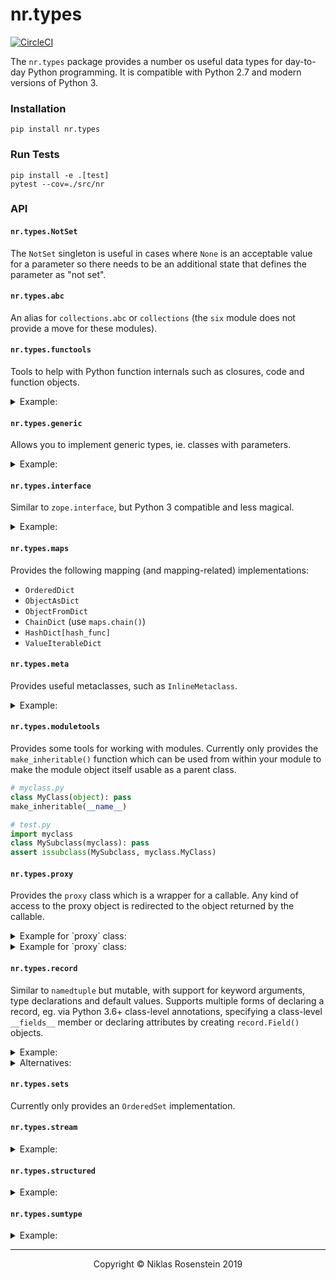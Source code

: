 # nr.types

[![CircleCI](https://circleci.com/gh/NiklasRosenstein/python-nr.types.svg?style=svg)](https://circleci.com/gh/NiklasRosenstein/python-nr.types)

The `nr.types` package provides a number os useful data types for day-to-day
Python programming. It is compatible with Python 2.7 and modern versions of
Python 3.

### Installation

    pip install nr.types

### Run Tests

    pip install -e .[test]
    pytest --cov=./src/nr

### API

#### `nr.types.NotSet`

The `NotSet` singleton is useful in cases where `None` is an acceptable value
for a parameter so there needs to be an additional state that defines the
parameter as "not set".

#### `nr.types.abc`

An alias for `collections.abc` or `collections` (the `six` module does not
provide a move for these modules).

#### `nr.types.functools`

Tools to help with Python function internals such as closures, code
and function objects.

<details doctest name='functools.example'><summary>Example:</summary>

```python
import nr.types.functools as ft
def test(value):
  def x():
    return value
  return x
x = test(42)
assert x() == 42
y = ft.copy_function(x, closure={'value': 99})
assert y() == 99
```
</details>

#### `nr.types.generic`

Allows you to implement generic types, ie. classes with parameters.

<details doctest name='generic.example'><summary>Example:</summary>

```python
from nr.types import generic
class HashDict(generic.Generic['key_hash']):
  def __init__(self):
    generic.assert_initialized(self)
    self.data = {}
  def __getitem__(self, key):
    return self.data[self.key_hash(key)]
  def __setitem__(self, key, value):
    self.data[self.key_hash(key)] = value
UnsafeHashDict = HashDict[hash]
```
</details>

#### `nr.types.interface`

Similar to `zope.interface`, but Python 3 compatible and less magical.

<details doctest name="interface.example"><summary>Example:</summary>

```python
from nr.types.interface import Interface, Implementation, implements, attr

class IFoo(Interface):
  """ The foo interface. """

  x = attr("""Some attribute.""")

  def bar(self, q, r=None):
    """ The bar function. """

assert set(IFoo) == set(['x', 'bar'])
assert not hasattr(IFoo, 'x')
assert not hasattr(IFoo, 'bar')
assert IFoo['x'].name == 'x'
assert IFoo['bar'].name == 'bar'

@implements(IFoo)
class Foo(object):

  def __init__(self, x=None):
    self.x = x

  def bar(self, q, r=None):
    return q, r, self.x

assert issubclass(Foo, Implementation)
assert IFoo.implemented_by(Foo)
assert IFoo.provided_by(Foo())
assert list(IFoo.implementations()) == [Foo]
assert Foo(42).x == 42
```
</details>


#### `nr.types.maps`

Provides the following mapping (and mapping-related) implementations:

* `OrderedDict`
* `ObjectAsDict`
* `ObjectFromDict`
* `ChainDict` (use `maps.chain()`)
* `HashDict[hash_func]`
* `ValueIterableDict`

#### `nr.types.meta`

Provides useful metaclasses, such as `InlineMetaclass`.

<details doctest name='meta.example'><summary>Example:</summary>

```python
from nr.types.meta import InlineMetaclassBase
class MyClass(InlineMetaclassBase):
  def __metainit__(self, name, bases, attr):
    print('MyClass constructed!')
    self.value = 'foo'
assert MyClass.value == 'foo'
```
</details>

#### `nr.types.moduletools`

Provides some tools for working with modules. Currently only provides the
`make_inheritable()` function which can be used from within your module to
make the module object itself usable as a parent class.

```python
# myclass.py
class MyClass(object): pass
make_inheritable(__name__)

# test.py
import myclass
class MySubclass(myclass): pass
assert issubclass(MySubclass, myclass.MyClass)
```


#### `nr.types.proxy`

Provides the `proxy` class which is a wrapper for a callable. Any kind of
access to the proxy object is redirected to the object returned by the
callable.

<details doctest name="proxy"><summary>Example for `proxy` class:</summary>

```python
from nr.types import proxy

count = 0

@proxy
def auto_increment():
  global count
  count += 1
  return count

assert auto_increment == 1
assert auto_increment == 2
assert auto_increment + 10 == 13
```
</details>

<details doctest name="proxy.lazy"><summary>Example for `proxy` class:</summary>

```python
from nr.types.proxy import lazy_proxy

count = 0

@lazy_proxy
def not_incrementing():
  global count
  count += 1
  return count

assert not_incrementing == 1
assert not_incrementing == 1
assert not_incrementing == 1
```
</details>


#### `nr.types.record`

Similar to `namedtuple` but mutable, with support for keyword arguments,
type declarations and default values. Supports multiple forms of declaring
a record, eg. via Python 3.6+ class-level annotations, specifying a class-level
`__fields__` member or declaring attributes by creating `record.Field()`
objects.

<details doctest pymin="3.6" name="record.example"><summary>Example:</summary>

```python
import random
from nr.types import record

class Person(record.Record):
  name: str
  mail: str = None
  age: int = lambda: random.randint(10, 50)

p = Person('John Smith')
assert p.name == 'John Smith'
assert p.mail is None
assert 10 <= p.age <= 50
```
</details>

<details doctest name="record.alternatives"><summary>Alternatives:</summary>

```python
import random
from nr.types import record

class Person(record.Record):
  name = record.Field(str)
  mail = record.Field(str, None)
  age = record.Field(str, lambda: random.randint(10, 50))

class Person(record.Record):
  __fields__ = [
    ('name', str),
    ('mail', str, None),
    ('age', str, lambda: random.randint(10, 50)),
  ]

Person = record.create_record('Person', [
  ('name', str),
  record.Field.with_name('mail', str, None),
  ('age', str, lambda: random.randint(10, 50))
])

Person = record.create_record('Person', {
  'name': record.Field(str),
  'mail': record.Field(str, None),
  'age': record.Field(str, lambda: random.randint(10, 50))
})

assert list(Person.__fields__.keys()) == ['name', 'mail', 'age']
```
</details>

#### `nr.types.sets`

Currently only provides an `OrderedSet` implementation.

#### `nr.types.stream`

<details doctest name='stream.example'><summary>Example:</summary>

```python
from nr.types import stream
stream(range(10)).map(lambda x: x*2)
stream.map(range(10), lambda x: x*2)
```
</details>

#### `nr.types.structured`

<details doctest name='structured.example'><summary>Example:</summary>

```python
from nr.types import structured

Person = structured.ForwardDecl('Person')
People = structured.translate_field_type({Person})
class Person(structured.Object):
  name = structured.ObjectKeyField()
  age = structured.Field(int)
  numbers = structured.Field([str])

data = {
  'John': {'age': 52, 'numbers': ['+1 123 5423435']},
  'Barbara': {'age': 29, 'numbers': ['+44 1523/5325323']}
}
people = structured.extract(data, People)
assert people['John'] == Person('John', 52, ['+1 123 5423435'])
assert people['Barbara'] == Person('Barbara', 29, ['+44 1523/5325323'])
```
</details>

#### `nr.types.sumtype`

<details doctest name='sumtype.example'><summary>Example:</summary>

```python
from nr.types import record, sumtype

class Filter(sumtype):
  # Three ways to define constructors.
  # 1)
  Date = record.create_record('Date', 'min,max')
  # 2)
  Keyword = sumtype.constructor('text')
  # 3)
  class Duration(sumtype.record):
    value = sumtype.field(int, default=3600)
    def to_hours(self):
      return self.value / 3600.0

  # Enrich constructors with members.
  @sumtype.member_of([Date, Keyword])
  def only_on_date_or_keyword(self):
    return 'The answer is 42'

f = Filter.Keyword('building')
assert isinstance(f, Filter)
assert f.is_keyword()
assert f.text == 'building'
assert hasattr(f, 'only_on_date_or_keyword')
assert f.only_on_date_or_keyword() == 'The answer is 42'

f = Filter.Date(10, 42)
assert isinstance(f, Filter)
assert f.is_date()
assert (f.min, f.max) == (10, 42)
assert hasattr(f, 'only_on_date_or_keyword')
assert f.only_on_date_or_keyword() == 'The answer is 42'

f = Filter.Duration()
assert isinstance(f, Filter)
assert f.is_duration()
assert f.value == 3600
assert not hasattr(f, 'only_on_date_or_keyword')

f = Filter.Duration(value=4759)
assert f.value == 4759
assert f.to_hours() == (4759 / 3600.0)
```
</details>

---

<p align="center">Copyright &copy; Niklas Rosenstein 2019</p>

